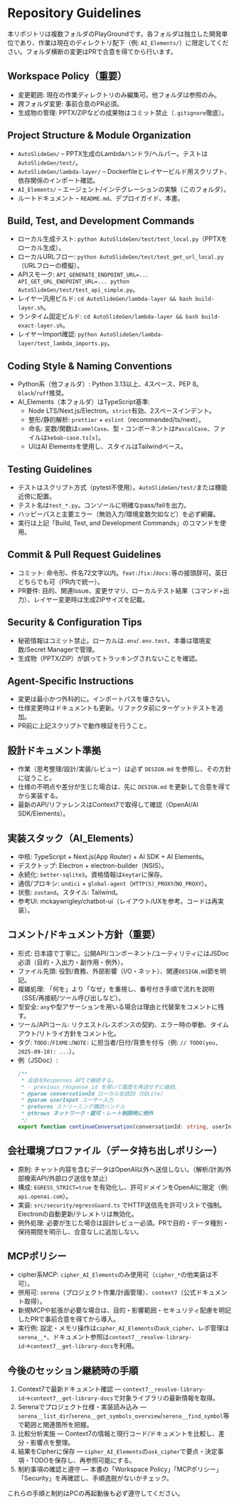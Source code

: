 # Repository Guidelines

本リポジトリは複数フォルダのPlayGroundです。各フォルダは独立した開発単位であり、作業は現在のディレクトリ配下（例: `AI_Elements/`）に限定してください。フォルダ横断の変更はPRで合意を得てから行います。

## Workspace Policy（重要）
- 変更範囲: 現在の作業ディレクトリのみ編集可。他フォルダは参照のみ。
- 跨フォルダ変更: 事前合意のPR必須。
- 生成物の管理: PPTX/ZIPなどの成果物はコミット禁止（`.gitignore`徹底）。

## Project Structure & Module Organization
- `AutoSlideGen/` – PPTX生成のLambdaハンドラ/ヘルパー。テストは `AutoSlideGen/test/`。
- `AutoSlideGen/lambda-layer/` – Dockerfileとレイヤービルド用スクリプト、依存関係のインポート確認。
- `AI_Elements/` – エージェント/インテグレーションの実験（このフォルダ）。
- ルートドキュメント – `README.md`、デプロイガイド、本書。

## Build, Test, and Development Commands
- ローカル生成テスト: `python AutoSlideGen/test/test_local.py`（PPTXをローカル生成）。
- ローカルURLフロー: `python AutoSlideGen/test/test_get_url_local.py`（URLフローの模擬）。
- APIスモーク: `API_GENERATE_ENDPOINT_URL=... API_GET_URL_ENDPOINT_URL=... python AutoSlideGen/test/test_api_simple.py`。
- レイヤー汎用ビルド: `cd AutoSlideGen/lambda-layer && bash build-layer.sh`。
- ランタイム固定ビルド: `cd AutoSlideGen/lambda-layer && bash build-exact-layer.sh`。
- レイヤーImport確認: `python AutoSlideGen/lambda-layer/test_lambda_imports.py`。

## Coding Style & Naming Conventions
- Python系（他フォルダ）: Python 3.13以上、4スペース、PEP 8。`black`/`ruff`推奨。
- AI_Elements（本フォルダ）はTypeScript基準:
  - Node LTS/Next.js/Electron。`strict`有効、2スペースインデント。
  - 整形/静的解析: `prettier` + `eslint`（recommended/ts/next）。
  - 命名: 変数/関数は`camelCase`、型・コンポーネントは`PascalCase`、ファイルは`kebab-case.ts[x]`。
  - UIはAI Elementsを使用し、スタイルはTailwindベース。

## Testing Guidelines
- テストはスクリプト方式（pytest不使用）。`AutoSlideGen/test/`または機能近傍に配置。
- テスト名は`test_*.py`。コンソールに明確なpass/failを出力。
- ハッピーパスと主要エラー（無効入力/環境変数欠如など）を必ず網羅。
- 実行は上記「Build, Test, and Development Commands」のコマンドを使用。

## Commit & Pull Request Guidelines
- コミット: 命令形、件名72文字以内。`feat:`/`fix:`/`docs:`等の接頭辞可。英日どちらでも可（PR内で統一）。
- PR要件: 目的、関連Issue、変更サマリ、ローカルテスト結果（コマンド+出力）、レイヤー変更時は生成ZIPサイズを記載。

## Security & Configuration Tips
- 秘密情報はコミット禁止。ローカルは`.env`/`.env.test`、本番は環境変数/Secret Managerで管理。
- 生成物（PPTX/ZIP）が誤ってトラッキングされないことを確認。

## Agent-Specific Instructions
- 変更は最小かつ外科的に。インポートパスを壊さない。
- 仕様変更時はドキュメントも更新。リファクタ前にターゲットテストを追加。
- PR前に上記スクリプトで動作検証を行うこと。

## 設計ドキュメント準拠
- 作業（思考整理/設計/実装/レビュー）は必ず `DESIGN.md` を参照し、その方針に従うこと。
- 仕様の不明点や差分が生じた場合は、先に `DESIGN.md` を更新して合意を得てから実装する。
- 最新のAPI/リファレンスはContext7で取得して確認（OpenAI/AI SDK/Elements）。

## 実装スタック（AI_Elements）
- 中核: TypeScript + Next.js(App Router) + AI SDK + AI Elements。
- デスクトップ: Electron + electron-builder（NSIS）。
- 永続化: `better-sqlite3`。資格情報は`keytar`に保存。
- 通信/プロキシ: `undici` + `global-agent`（`HTTP(S)_PROXY`/`NO_PROXY`）。
- 状態: `zustand`。スタイル: Tailwind。
- 参考UI: mckaywrigley/chatbot-ui（レイアウト/UXを参考。コードは再実装）。

## コメント/ドキュメント方針（重要）
- 形式: 日本語で丁寧に。公開API/コンポーネント/ユーティリティにはJSDoc必須（目的・入出力・副作用・例外）。
- ファイル先頭: 役割/責務、外部影響（I/O・ネット）、関連`DESIGN.md`節を明記。
- 複雑処理: 「何を」より「なぜ」を重視し、番号付き手順で流れを説明（SSE/再接続/ツール呼び出しなど）。
- 型安全: `any`や型アサーションを用いる場合は理由と代替案をコメントに残す。
- ツール/APIコール: リクエスト/レスポンスの契約、エラー時の挙動、タイムアウト/リトライ方針をコメント化。
- タグ: `TODO:`/`FIXME:`/`NOTE:` に担当者/日付/背景を付与（例: `// TODO(you, 2025-09-10): ...`）。
- 例（JSDoc）:
  ```ts
  /**
   * 会話をResponses APIで継続する。
   * - previous_response_id を用いて履歴を再送せずに継続。
   * @param conversationId ローカル会話ID（SQLite）
   * @param userInput ユーザー入力
   * @returns ストリーミング購読ハンドル
   * @throws ネットワーク・認可・レート制限時に例外
   */
  export function continueConversation(conversationId: string, userInput: string) { /* ... */ }
  ```

## 会社環境プロファイル（データ持ち出しポリシー）
- 原則: チャット内容を含むデータはOpenAI以外へ送信しない。（解析/計測/外部検索API/外部ログ送信を禁止）
- 構成: `EGRESS_STRICT=true` を有効化し、許可ドメインをOpenAIに限定（例: `api.openai.com`）。
- 実装: `src/security/egressGuard.ts` でHTTP送信先を許可リストで強制。Electronの自動更新/テレメトリは無効化。
- 例外処理: 必要が生じた場合は設計レビュー必須。PRで目的・データ種別・保持期間を明示し、合意なしに追加しない。

## MCPポリシー
- cipher系MCP: `cipher_AI_Elements`のみ使用可（`cipher_*`の他実装は不可）。
- 併用可: `serena`（プロジェクト作業/計画管理）、`context7`（公式ドキュメント取得）。
- 新規MCPや拡張が必要な場合は、目的・影響範囲・セキュリティ配慮を明記したPRで事前合意を得てから導入。
- 実行例: 設定・メモリ操作は`cipher_AI_Elements`の`ask_cipher`、レポ管理は`serena__*`、ドキュメント参照は`context7__resolve-library-id`→`context7__get-library-docs`を利用。

## 今後のセッション継続時の手順
1. Context7で最新ドキュメント確認 — `context7__resolve-library-id`→`context7__get-library-docs`で対象ライブラリの最新情報を取得。
2. Serenaでプロジェクト仕様・実装読み込み — `serena__list_dir`/`serena__get_symbols_overview`/`serena__find_symbol`等で範囲と関連箇所を把握。
3. 比較分析実施 — Context7の情報と現行コード/ドキュメントを比較し、差分・影響点を整理。
4. 結果をCipherに保存 — `cipher_AI_Elements`の`ask_cipher`で要点・決定事項・TODOを保存し、再参照可能にする。
5. 制約事項の確認と遵守 — 本書の「Workspace Policy」「MCPポリシー」「Security」を再確認し、手順逸脱がないかチェック。

これらの手順と制約はPCの再起動後も必ず遵守してください。
